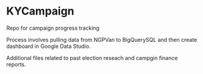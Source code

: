 # KYCampaign
Repo for campaign progress tracking

Process involves pulling data from NGPVan to BigQuerySQL and then create dashboard in Google Data Studio.

Additional files related to past election reseach and campgin finance reports.
